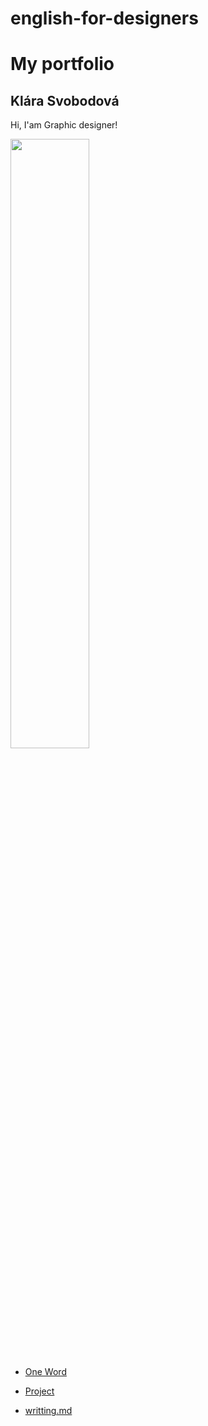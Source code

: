 # english-for-designers

# My portfolio
## Klára Svobodová
Hi, I'am Graphic designer!

<img src="https://github.com/KlaraSvobodova/English-for-designers/assets/152971101/d1e0e856-40da-4e43-a428-501c0d070355" width=50% height=50%>


- [One Word](01-one-word/final.md)

- [Project](02-firts-impression/final.md)

- [writting.md](writting.md)
